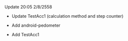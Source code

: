 Update 20:05 2/8/2558
- Update TestAcc1 (calculation method and step counter)

- Add android-pedometer
- Add TestAcc1